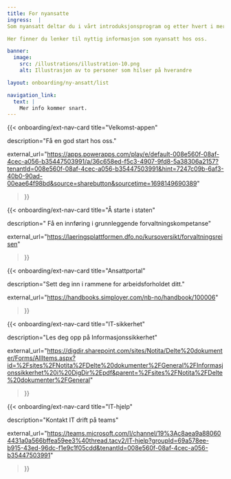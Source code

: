 ```yaml
---
title: For nyansatte
ingress:  |
Som nyansatt deltar du i vårt introduksjonsprogram og etter hvert i mer spisset fagopplæring som er tilpasset den rollen og du oppgavene du skal løse. Dette for at du som ny medarbeider skal føle deg trygg og raskt bli effektiv i arbeidet ditt. Vi jobber hele tiden med å få til en strukturert og inkluderende onboardingprosess slik at vi legger til rette for en smidig overgang, slik at du får den kunnskapen, støtten og verktøyene du trenger for å lykkes hos oss.

Her finner du lenker til nyttig informasjon som nyansatt hos oss.

banner:
  image:
    src: /illustrations/illustration-10.png
    alt: Illustrasjon av to personer som hilser på hverandre

layout: onboarding/ny-ansatt/list

navigation_link:
  text: |
    Mer info kommer snart.
---
```



{{< onboarding/ext-nav-card
  title="Velkomst-appen"

  description="Få en god start hos oss."

  external_url="https://apps.powerapps.com/play/e/default-008e560f-08af-4cec-a056-b35447503991/a/36c658ed-f5c3-4907-9fd8-5a38306a2157?tenantId=008e560f-08af-4cec-a056-b35447503991&hint=7247c09b-6af3-40b0-90ad-00eae64f98bd&source=sharebutton&sourcetime=1698149690389"
>}}


{{< onboarding/ext-nav-card
  title="Å starte i staten"

  description=" Få en innføring i grunnleggende forvaltnings­kompetanse"

  external_url="https://laeringsplattformen.dfo.no/kursoversikt/forvaltningsreisen"
>}}

{{< onboarding/ext-nav-card
  title="Ansattportal"

  description="Sett deg inn i rammene for arbeidsforholdet ditt."

  external_url="https://handbooks.simployer.com/nb-no/handbook/100006"
>}}

{{< onboarding/ext-nav-card
  title="IT-sikkerhet"

  description="Les deg opp på Informasjons­sikkerhet"

  external_url="https://digdir.sharepoint.com/sites/Notita/Delte%20dokumenter/Forms/AllItems.aspx?id=%2Fsites%2FNotita%2FDelte%20dokumenter%2FGeneral%2FInformasjonssikkerhet%20i%20DigDir%2Epdf&parent=%2Fsites%2FNotita%2FDelte%20dokumenter%2FGeneral"
>}}

{{< onboarding/ext-nav-card
  title="IT-hjelp"

  description="Kontakt IT drift på teams"

  external_url="https://teams.microsoft.com/l/channel/19%3Ac8aea9a880604431a0a566bffea59ee3%40thread.tacv2/IT-hjelp?groupId=69a578ee-b915-43ed-96dc-f1e9c1f05cdd&tenantId=008e560f-08af-4cec-a056-b35447503991"
>}}
